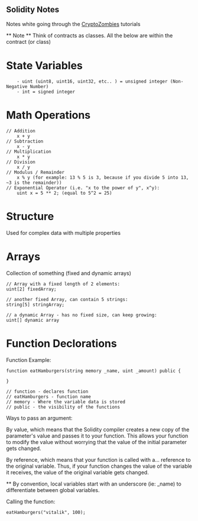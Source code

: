 ## Solidity Notes
Notes white going through the [CryptoZombies](https://cryptozombies.io) tutorials

** Note **
Think of contracts as classes. All the below are within the contract (or class)


# State Variables
        - uint (uint8, uint16, uint32, etc.. ) = unsigned integer (Non-Negative Number)
        - int = signed integer

# Math Operations
    // Addition
        x + y
    // Subtraction
        x - y
    // Multiplication
        x * y
    // Division
        x / y
    // Modulus / Remainder
        x % y (for example: 13 % 5 is 3, because if you divide 5 into 13, ~3 is the remainder))
    // Exponential Operator (i.e. "x to the power of y", x^y):
        uint x = 5 ** 2; (equal to 5^2 = 25)

# Structure
Used for complex data with multiple properties

# Arrays
Collection of something (fixed and dynamic arrays)

    // Array with a fixed length of 2 elements:
    uint[2] fixedArray;
    
    // another fixed Array, can contain 5 strings:
    string[5] stringArray;
    
    // a dynamic Array - has no fixed size, can keep growing:
    uint[] dynamic array

# Function Declorations

Function Example:

```solidity
function eatHamburgers(string memory _name, uint _amount) public {

}

// function - declares function
// eatHamburgers - function name
// memory - Where the variable data is stored
// public - the visibility of the functions
```


Ways to pass an argument:

By value, which means that the Solidity compiler creates a new copy of the parameter's value and passes it to your function. This allows your function to modify the value without worrying that the value of the initial parameter gets changed.

By reference, which means that your function is called with a... reference to the original variable. Thus, if your function changes the value of the variable it receives, the value of the original variable gets changed.

** By convention, local variables start with an underscore (ie: _name) to differentiate between global variables.

Calling the function:

```solidity
eatHamburgers("vitalik", 100);
```